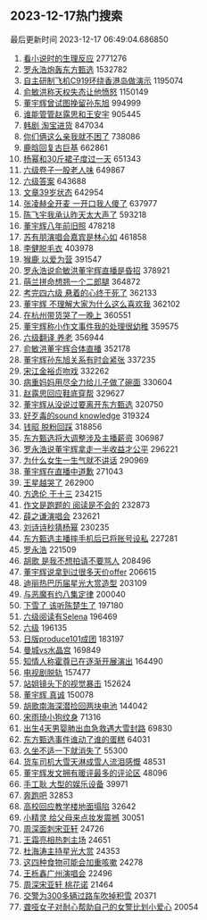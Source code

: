 ## 2023-12-17热门搜索 
最后更新时间 2023-12-17 06:49:04.686850 
1. [看小说时的生理反应](https://s.weibo.com/weibo?q=%E7%9C%8B%E5%B0%8F%E8%AF%B4%E6%97%B6%E7%9A%84%E7%94%9F%E7%90%86%E5%8F%8D%E5%BA%94&t=31&band_rank=1&Refer=top) 2771276
1. [罗永浩炮轰东方甄选](https://s.weibo.com/weibo?q=%23%E7%BD%97%E6%B0%B8%E6%B5%A9%E7%82%AE%E8%BD%B0%E4%B8%9C%E6%96%B9%E7%94%84%E9%80%89%23&t=31&band_rank=2&Refer=top) 1532782
1. [自主研制飞机C919环绕香港岛做演示](https://s.weibo.com/weibo?q=%23%E8%87%AA%E4%B8%BB%E7%A0%94%E5%88%B6%E9%A3%9E%E6%9C%BAC919%E7%8E%AF%E7%BB%95%E9%A6%99%E6%B8%AF%E5%B2%9B%E5%81%9A%E6%BC%94%E7%A4%BA%23&t=31&band_rank=3&Refer=top) 1195074
1. [俞敏洪称天权失态让他愤怒](https://s.weibo.com/weibo?q=%23%E4%BF%9E%E6%95%8F%E6%B4%AA%E7%A7%B0%E5%A4%A9%E6%9D%83%E5%A4%B1%E6%80%81%E8%AE%A9%E4%BB%96%E6%84%A4%E6%80%92%23&t=31&band_rank=4&Refer=top) 1150149
1. [董宇辉曾试图挽留孙东旭](https://s.weibo.com/weibo?q=%23%E8%91%A3%E5%AE%87%E8%BE%89%E6%9B%BE%E8%AF%95%E5%9B%BE%E6%8C%BD%E7%95%99%E5%AD%99%E4%B8%9C%E6%97%AD%23&t=31&band_rank=5&Refer=top) 994999
1. [谁能管管赵露思和王安宇](https://s.weibo.com/weibo?q=%E8%B0%81%E8%83%BD%E7%AE%A1%E7%AE%A1%E8%B5%B5%E9%9C%B2%E6%80%9D%E5%92%8C%E7%8E%8B%E5%AE%89%E5%AE%87&t=31&band_rank=6&Refer=top) 905445
1. [韩剧 淘宝进货](https://s.weibo.com/weibo?q=%E9%9F%A9%E5%89%A7%20%E6%B7%98%E5%AE%9D%E8%BF%9B%E8%B4%A7&t=31&band_rank=38&Refer=top) 847034
1. [你们俩这么亲我就不困了](https://s.weibo.com/weibo?q=%E4%BD%A0%E4%BB%AC%E4%BF%A9%E8%BF%99%E4%B9%88%E4%BA%B2%E6%88%91%E5%B0%B1%E4%B8%8D%E5%9B%B0%E4%BA%86&t=31&band_rank=7&Refer=top) 738086
1. [鹿晗回复古巨基](https://s.weibo.com/weibo?q=%23%E9%B9%BF%E6%99%97%E5%9B%9E%E5%A4%8D%E5%8F%A4%E5%B7%A8%E5%9F%BA%23&t=31&band_rank=8&Refer=top) 662861
1. [杨幂和30斤裙子度过一天](https://s.weibo.com/weibo?q=%E6%9D%A8%E5%B9%82%E5%92%8C30%E6%96%A4%E8%A3%99%E5%AD%90%E5%BA%A6%E8%BF%87%E4%B8%80%E5%A4%A9&t=31&band_rank=37&Refer=top) 651343
1. [六级卷子一股老人味](https://s.weibo.com/weibo?q=%E5%85%AD%E7%BA%A7%E5%8D%B7%E5%AD%90%E4%B8%80%E8%82%A1%E8%80%81%E4%BA%BA%E5%91%B3&t=31&band_rank=9&Refer=top) 649867
1. [六级答案](https://s.weibo.com/weibo?q=%E5%85%AD%E7%BA%A7%E7%AD%94%E6%A1%88&t=31&band_rank=10&Refer=top) 643688
1. [文章39岁状态](https://s.weibo.com/weibo?q=%23%E6%96%87%E7%AB%A039%E5%B2%81%E7%8A%B6%E6%80%81%23&t=31&band_rank=11&Refer=top) 642954
1. [张凌赫全开麦 一开口我人傻了](https://s.weibo.com/weibo?q=%E5%BC%A0%E5%87%8C%E8%B5%AB%E5%85%A8%E5%BC%80%E9%BA%A6%20%E4%B8%80%E5%BC%80%E5%8F%A3%E6%88%91%E4%BA%BA%E5%82%BB%E4%BA%86&t=31&band_rank=12&Refer=top) 637977
1. [陈飞宇我承认昨天太大声了](https://s.weibo.com/weibo?q=%23%E9%99%88%E9%A3%9E%E5%AE%87%E6%88%91%E6%89%BF%E8%AE%A4%E6%98%A8%E5%A4%A9%E5%A4%AA%E5%A4%A7%E5%A3%B0%E4%BA%86%23&t=31&band_rank=13&Refer=top) 593218
1. [董宇辉八年前旧照](https://s.weibo.com/weibo?q=%23%E8%91%A3%E5%AE%87%E8%BE%89%E5%85%AB%E5%B9%B4%E5%89%8D%E6%97%A7%E7%85%A7%23&t=31&band_rank=14&Refer=top) 478218
1. [苏有朋演唱会嘉宾是林心如](https://s.weibo.com/weibo?q=%E8%8B%8F%E6%9C%89%E6%9C%8B%E6%BC%94%E5%94%B1%E4%BC%9A%E5%98%89%E5%AE%BE%E6%98%AF%E6%9E%97%E5%BF%83%E5%A6%82&t=31&band_rank=15&Refer=top) 461858
1. [李健脱毛衣](https://s.weibo.com/weibo?q=%E6%9D%8E%E5%81%A5%E8%84%B1%E6%AF%9B%E8%A1%A3&t=31&band_rank=16&Refer=top) 403978
1. [猴鹿 以爱为营](https://s.weibo.com/weibo?q=%E7%8C%B4%E9%B9%BF%20%E4%BB%A5%E7%88%B1%E4%B8%BA%E8%90%A5&t=31&band_rank=23&Refer=top) 391547
1. [罗永浩说俞敏洪董宇辉直播是昏招](https://s.weibo.com/weibo?q=%23%E7%BD%97%E6%B0%B8%E6%B5%A9%E8%AF%B4%E4%BF%9E%E6%95%8F%E6%B4%AA%E8%91%A3%E5%AE%87%E8%BE%89%E7%9B%B4%E6%92%AD%E6%98%AF%E6%98%8F%E6%8B%9B%23&t=31&band_rank=17&Refer=top) 378921
1. [萌兰拼命想翘一个二郎腿](https://s.weibo.com/weibo?q=%23%E8%90%8C%E5%85%B0%E6%8B%BC%E5%91%BD%E6%83%B3%E7%BF%98%E4%B8%80%E4%B8%AA%E4%BA%8C%E9%83%8E%E8%85%BF%23&t=31&band_rank=30&Refer=top) 364872
1. [考完四六级 悬着的心终于死了](https://s.weibo.com/weibo?q=%E8%80%83%E5%AE%8C%E5%9B%9B%E5%85%AD%E7%BA%A7%20%E6%82%AC%E7%9D%80%E7%9A%84%E5%BF%83%E7%BB%88%E4%BA%8E%E6%AD%BB%E4%BA%86&t=31&band_rank=19&Refer=top) 362133
1. [董宇辉 不理解大家为什么这么喜欢我](https://s.weibo.com/weibo?q=%E8%91%A3%E5%AE%87%E8%BE%89%20%E4%B8%8D%E7%90%86%E8%A7%A3%E5%A4%A7%E5%AE%B6%E4%B8%BA%E4%BB%80%E4%B9%88%E8%BF%99%E4%B9%88%E5%96%9C%E6%AC%A2%E6%88%91&t=31&band_rank=21&Refer=top) 362102
1. [在杭州带货哭了一晚上](https://s.weibo.com/weibo?q=%23%E5%9C%A8%E6%9D%AD%E5%B7%9E%E5%B8%A6%E8%B4%A7%E5%93%AD%E4%BA%86%E4%B8%80%E6%99%9A%E4%B8%8A%23&t=31&band_rank=18&Refer=top) 360551
1. [董宇辉称小作文事件我的处理很幼稚](https://s.weibo.com/weibo?q=%23%E8%91%A3%E5%AE%87%E8%BE%89%E7%A7%B0%E5%B0%8F%E4%BD%9C%E6%96%87%E4%BA%8B%E4%BB%B6%E6%88%91%E7%9A%84%E5%A4%84%E7%90%86%E5%BE%88%E5%B9%BC%E7%A8%9A%23&t=31&band_rank=22&Refer=top) 359575
1. [六级翻译 养老](https://s.weibo.com/weibo?q=%E5%85%AD%E7%BA%A7%E7%BF%BB%E8%AF%91%20%E5%85%BB%E8%80%81&t=31&band_rank=20&Refer=top) 356944
1. [俞敏洪董宇辉合体直播](https://s.weibo.com/weibo?q=%23%E4%BF%9E%E6%95%8F%E6%B4%AA%E8%91%A3%E5%AE%87%E8%BE%89%E5%90%88%E4%BD%93%E7%9B%B4%E6%92%AD%23&t=31&band_rank=24&Refer=top) 352178
1. [董宇辉孙东旭关系有时会紧张](https://s.weibo.com/weibo?q=%23%E8%91%A3%E5%AE%87%E8%BE%89%E5%AD%99%E4%B8%9C%E6%97%AD%E5%85%B3%E7%B3%BB%E6%9C%89%E6%97%B6%E4%BC%9A%E7%B4%A7%E5%BC%A0%23&t=31&band_rank=25&Refer=top) 337235
1. [宋江金裕贞吻戏](https://s.weibo.com/weibo?q=%E5%AE%8B%E6%B1%9F%E9%87%91%E8%A3%95%E8%B4%9E%E5%90%BB%E6%88%8F&t=31&band_rank=26&Refer=top) 332262
1. [病重妈妈用尽全力给儿子做了碗面](https://s.weibo.com/weibo?q=%23%E7%97%85%E9%87%8D%E5%A6%88%E5%A6%88%E7%94%A8%E5%B0%BD%E5%85%A8%E5%8A%9B%E7%BB%99%E5%84%BF%E5%AD%90%E5%81%9A%E4%BA%86%E7%A2%97%E9%9D%A2%23&t=31&band_rank=40&Refer=top) 330604
1. [赵露思回应鞋底穿帮](https://s.weibo.com/weibo?q=%23%E8%B5%B5%E9%9C%B2%E6%80%9D%E5%9B%9E%E5%BA%94%E9%9E%8B%E5%BA%95%E7%A9%BF%E5%B8%AE%23&t=31&band_rank=27&Refer=top) 329627
1. [董宇辉从没说过要离开东方甄选](https://s.weibo.com/weibo?q=%23%E8%91%A3%E5%AE%87%E8%BE%89%E4%BB%8E%E6%B2%A1%E8%AF%B4%E8%BF%87%E8%A6%81%E7%A6%BB%E5%BC%80%E4%B8%9C%E6%96%B9%E7%94%84%E9%80%89%23&t=31&band_rank=28&Refer=top) 320750
1. [好歹毒的sound knowledge](https://s.weibo.com/weibo?q=%E5%A5%BD%E6%AD%B9%E6%AF%92%E7%9A%84sound%20knowledge&t=31&band_rank=29&Refer=top) 319324
1. [钱昭 脱粉回踩](https://s.weibo.com/weibo?q=%E9%92%B1%E6%98%AD%20%E8%84%B1%E7%B2%89%E5%9B%9E%E8%B8%A9&t=31&band_rank=31&Refer=top) 318856
1. [东方甄选将大调整涉及主播薪资](https://s.weibo.com/weibo?q=%23%E4%B8%9C%E6%96%B9%E7%94%84%E9%80%89%E5%B0%86%E5%A4%A7%E8%B0%83%E6%95%B4%E6%B6%89%E5%8F%8A%E4%B8%BB%E6%92%AD%E8%96%AA%E8%B5%84%23&t=31&band_rank=32&Refer=top) 306987
1. [罗永浩说董宇辉拿走一半收益才公平](https://s.weibo.com/weibo?q=%23%E7%BD%97%E6%B0%B8%E6%B5%A9%E8%AF%B4%E8%91%A3%E5%AE%87%E8%BE%89%E6%8B%BF%E8%B5%B0%E4%B8%80%E5%8D%8A%E6%94%B6%E7%9B%8A%E6%89%8D%E5%85%AC%E5%B9%B3%23&t=31&band_rank=33&Refer=top) 296221
1. [为什么女生一生气就不讲话](https://s.weibo.com/weibo?q=%23%E4%B8%BA%E4%BB%80%E4%B9%88%E5%A5%B3%E7%94%9F%E4%B8%80%E7%94%9F%E6%B0%94%E5%B0%B1%E4%B8%8D%E8%AE%B2%E8%AF%9D%23&t=31&band_rank=34&Refer=top) 290969
1. [董宇辉在直播中道歉](https://s.weibo.com/weibo?q=%23%E8%91%A3%E5%AE%87%E8%BE%89%E5%9C%A8%E7%9B%B4%E6%92%AD%E4%B8%AD%E9%81%93%E6%AD%89%23&t=31&band_rank=35&Refer=top) 271043
1. [王星越哭了](https://s.weibo.com/weibo?q=%23%E7%8E%8B%E6%98%9F%E8%B6%8A%E5%93%AD%E4%BA%86%23&t=31&band_rank=36&Refer=top) 262900
1. [方逸伦 于十三](https://s.weibo.com/weibo?q=%E6%96%B9%E9%80%B8%E4%BC%A6%20%E4%BA%8E%E5%8D%81%E4%B8%89&t=31&band_rank=39&Refer=top) 234215
1. [作文是跑题的 阅读是不会的](https://s.weibo.com/weibo?q=%E4%BD%9C%E6%96%87%E6%98%AF%E8%B7%91%E9%A2%98%E7%9A%84%20%E9%98%85%E8%AF%BB%E6%98%AF%E4%B8%8D%E4%BC%9A%E7%9A%84&t=31&band_rank=40&Refer=top) 232873
1. [薛之谦演唱会](https://s.weibo.com/weibo?q=%E8%96%9B%E4%B9%8B%E8%B0%A6%E6%BC%94%E5%94%B1%E4%BC%9A&t=31&band_rank=41&Refer=top) 232621
1. [刘诗诗秒猜杨幂](https://s.weibo.com/weibo?q=%E5%88%98%E8%AF%97%E8%AF%97%E7%A7%92%E7%8C%9C%E6%9D%A8%E5%B9%82&t=31&band_rank=42&Refer=top) 230235
1. [东方甄选主播摔手机后已将账号设私](https://s.weibo.com/weibo?q=%23%E4%B8%9C%E6%96%B9%E7%94%84%E9%80%89%E4%B8%BB%E6%92%AD%E6%91%94%E6%89%8B%E6%9C%BA%E5%90%8E%E5%B7%B2%E5%B0%86%E8%B4%A6%E5%8F%B7%E8%AE%BE%E7%A7%81%23&t=31&band_rank=43&Refer=top) 227281
1. [罗永浩](https://s.weibo.com/weibo?q=%E7%BD%97%E6%B0%B8%E6%B5%A9&t=31&band_rank=44&Refer=top) 221509
1. [胡歌 是我不想拍请不要骂人](https://s.weibo.com/weibo?q=%E8%83%A1%E6%AD%8C%20%E6%98%AF%E6%88%91%E4%B8%8D%E6%83%B3%E6%8B%8D%E8%AF%B7%E4%B8%8D%E8%A6%81%E9%AA%82%E4%BA%BA&t=31&band_rank=45&Refer=top) 208496
1. [董宇辉说拿到过很多天价offer](https://s.weibo.com/weibo?q=%23%E8%91%A3%E5%AE%87%E8%BE%89%E8%AF%B4%E6%8B%BF%E5%88%B0%E8%BF%87%E5%BE%88%E5%A4%9A%E5%A4%A9%E4%BB%B7offer%23&t=31&band_rank=46&Refer=top) 206615
1. [迪丽热巴历届星光大赏造型](https://s.weibo.com/weibo?q=%23%E8%BF%AA%E4%B8%BD%E7%83%AD%E5%B7%B4%E5%8E%86%E5%B1%8A%E6%98%9F%E5%85%89%E5%A4%A7%E8%B5%8F%E9%80%A0%E5%9E%8B%23&t=31&band_rank=41&Refer=top) 203109
1. [与恶魔有约八集定律](https://s.weibo.com/weibo?q=%23%E4%B8%8E%E6%81%B6%E9%AD%94%E6%9C%89%E7%BA%A6%E5%85%AB%E9%9B%86%E5%AE%9A%E5%BE%8B%23&t=31&band_rank=47&Refer=top) 200040
1. [下雪了 该听陈楚生了](https://s.weibo.com/weibo?q=%E4%B8%8B%E9%9B%AA%E4%BA%86%20%E8%AF%A5%E5%90%AC%E9%99%88%E6%A5%9A%E7%94%9F%E4%BA%86&t=31&band_rank=48&Refer=top) 197180
1. [六级阅读有Selena](https://s.weibo.com/weibo?q=%23%E5%85%AD%E7%BA%A7%E9%98%85%E8%AF%BB%E6%9C%89Selena%23&t=31&band_rank=49&Refer=top) 196469
1. [六级](https://s.weibo.com/weibo?q=%E5%85%AD%E7%BA%A7&t=31&band_rank=50&Refer=top) 196135
1. [日版produce101成团](https://s.weibo.com/weibo?q=%23%E6%97%A5%E7%89%88produce101%E6%88%90%E5%9B%A2%23&t=31&band_rank=43&Refer=top) 183197
1. [曼城vs水晶宫](https://s.weibo.com/weibo?q=%23%E6%9B%BC%E5%9F%8Evs%E6%B0%B4%E6%99%B6%E5%AE%AB%23&t=31&band_rank=29&Refer=top) 169849
1. [知情人称霍尊已在逐渐开展演出](https://s.weibo.com/weibo?q=%E7%9F%A5%E6%83%85%E4%BA%BA%E7%A7%B0%E9%9C%8D%E5%B0%8A%E5%B7%B2%E5%9C%A8%E9%80%90%E6%B8%90%E5%BC%80%E5%B1%95%E6%BC%94%E5%87%BA&t=31&band_rank=48&Refer=top) 164490
1. [电视剧脱轨](https://s.weibo.com/weibo?q=%E7%94%B5%E8%A7%86%E5%89%A7%E8%84%B1%E8%BD%A8&t=31&band_rank=48&Refer=top) 157477
1. [站姐镜头下的视觉暴击](https://s.weibo.com/weibo?q=%23%E7%AB%99%E5%A7%90%E9%95%9C%E5%A4%B4%E4%B8%8B%E7%9A%84%E8%A7%86%E8%A7%89%E6%9A%B4%E5%87%BB%23&t=31&band_rank=33&Refer=top) 152624
1. [董宇辉 真诚](https://s.weibo.com/weibo?q=%E8%91%A3%E5%AE%87%E8%BE%89%20%E7%9C%9F%E8%AF%9A&t=31&band_rank=47&Refer=top) 150078
1. [胡歌南海深潜捡回两块电池](https://s.weibo.com/weibo?q=%23%E8%83%A1%E6%AD%8C%E5%8D%97%E6%B5%B7%E6%B7%B1%E6%BD%9C%E6%8D%A1%E5%9B%9E%E4%B8%A4%E5%9D%97%E7%94%B5%E6%B1%A0%23&t=31&band_rank=42&Refer=top) 144042
1. [宋雨琦小狗纹身](https://s.weibo.com/weibo?q=%23%E5%AE%8B%E9%9B%A8%E7%90%A6%E5%B0%8F%E7%8B%97%E7%BA%B9%E8%BA%AB%23&t=31&band_rank=49&Refer=top) 71316
1. [出生4天男婴肺出血急救遇大雪封路](https://s.weibo.com/weibo?q=%23%E5%87%BA%E7%94%9F4%E5%A4%A9%E7%94%B7%E5%A9%B4%E8%82%BA%E5%87%BA%E8%A1%80%E6%80%A5%E6%95%91%E9%81%87%E5%A4%A7%E9%9B%AA%E5%B0%81%E8%B7%AF%23&t=31&band_rank=29&Refer=top) 69830
1. [东方甄选事件谁动了谁的蛋糕](https://s.weibo.com/weibo?q=%23%E4%B8%9C%E6%96%B9%E7%94%84%E9%80%89%E4%BA%8B%E4%BB%B6%E8%B0%81%E5%8A%A8%E4%BA%86%E8%B0%81%E7%9A%84%E8%9B%8B%E7%B3%95%23&t=31&band_rank=45&Refer=top) 64031
1. [久坐不适一下就消失了](https://s.weibo.com/weibo?q=%E4%B9%85%E5%9D%90%E4%B8%8D%E9%80%82%E4%B8%80%E4%B8%8B%E5%B0%B1%E6%B6%88%E5%A4%B1%E4%BA%86&t=31&band_rank=44&Refer=top) 55300
1. [货车司机大雪天淋成雪人流泪感慨](https://s.weibo.com/weibo?q=%23%E8%B4%A7%E8%BD%A6%E5%8F%B8%E6%9C%BA%E5%A4%A7%E9%9B%AA%E5%A4%A9%E6%B7%8B%E6%88%90%E9%9B%AA%E4%BA%BA%E6%B5%81%E6%B3%AA%E6%84%9F%E6%85%A8%23&t=31&band_rank=48&Refer=top) 48531
1. [董宇辉发文拥有暖评最多的评论区](https://s.weibo.com/weibo?q=%23%E8%91%A3%E5%AE%87%E8%BE%89%E5%8F%91%E6%96%87%E6%8B%A5%E6%9C%89%E6%9A%96%E8%AF%84%E6%9C%80%E5%A4%9A%E7%9A%84%E8%AF%84%E8%AE%BA%E5%8C%BA%23&t=31&band_rank=39&Refer=top) 48096
1. [手工耿 大型的娱乐设备](https://s.weibo.com/weibo?q=%E6%89%8B%E5%B7%A5%E8%80%BF%20%E5%A4%A7%E5%9E%8B%E7%9A%84%E5%A8%B1%E4%B9%90%E8%AE%BE%E5%A4%87&t=31&band_rank=43&Refer=top) 39971
1. [奔跑吧](https://s.weibo.com/weibo?q=%E5%A5%94%E8%B7%91%E5%90%A7&t=31&band_rank=28&Refer=top) 32853
1. [高校回应教学楼地面塌陷](https://s.weibo.com/weibo?q=%23%E9%AB%98%E6%A0%A1%E5%9B%9E%E5%BA%94%E6%95%99%E5%AD%A6%E6%A5%BC%E5%9C%B0%E9%9D%A2%E5%A1%8C%E9%99%B7%23&t=31&band_rank=50&Refer=top) 32642
1. [小精灵 给父母来点妆发震撼](https://s.weibo.com/weibo?q=%E5%B0%8F%E7%B2%BE%E7%81%B5%20%E7%BB%99%E7%88%B6%E6%AF%8D%E6%9D%A5%E7%82%B9%E5%A6%86%E5%8F%91%E9%9C%87%E6%92%BC&t=31&band_rank=46&Refer=top) 30051
1. [周深面刺宋亚轩](https://s.weibo.com/weibo?q=%23%E5%91%A8%E6%B7%B1%E9%9D%A2%E5%88%BA%E5%AE%8B%E4%BA%9A%E8%BD%A9%23&t=31&band_rank=39&Refer=top) 24726
1. [王霜亮相热刺主场](https://s.weibo.com/weibo?q=%23%E7%8E%8B%E9%9C%9C%E4%BA%AE%E7%9B%B8%E7%83%AD%E5%88%BA%E4%B8%BB%E5%9C%BA%23&t=31&band_rank=49&Refer=top) 24651
1. [杜海涛主持星光大赏](https://s.weibo.com/weibo?q=%23%E6%9D%9C%E6%B5%B7%E6%B6%9B%E4%B8%BB%E6%8C%81%E6%98%9F%E5%85%89%E5%A4%A7%E8%B5%8F%23&t=31&band_rank=45&Refer=top) 24353
1. [这四种食物可能会加重咳嗽](https://s.weibo.com/weibo?q=%23%E8%BF%99%E5%9B%9B%E7%A7%8D%E9%A3%9F%E7%89%A9%E5%8F%AF%E8%83%BD%E4%BC%9A%E5%8A%A0%E9%87%8D%E5%92%B3%E5%97%BD%23&t=31&band_rank=46&Refer=top) 24278
1. [王栎鑫广州演唱会](https://s.weibo.com/weibo?q=%23%E7%8E%8B%E6%A0%8E%E9%91%AB%E5%B9%BF%E5%B7%9E%E6%BC%94%E5%94%B1%E4%BC%9A%23&t=31&band_rank=41&Refer=top) 22496
1. [周深宋亚轩 桃花诺](https://s.weibo.com/weibo?q=%E5%91%A8%E6%B7%B1%E5%AE%8B%E4%BA%9A%E8%BD%A9%20%E6%A1%83%E8%8A%B1%E8%AF%BA&t=31&band_rank=43&Refer=top) 21464
1. [交警为300多辆过路车吹掉积雪](https://s.weibo.com/weibo?q=%23%E4%BA%A4%E8%AD%A6%E4%B8%BA300%E5%A4%9A%E8%BE%86%E8%BF%87%E8%B7%AF%E8%BD%A6%E5%90%B9%E6%8E%89%E7%A7%AF%E9%9B%AA%23&t=31&band_rank=50&Refer=top) 20371
1. [聋哑女子对耐心帮助自己的女警比划小爱心](https://s.weibo.com/weibo?q=%23%E8%81%8B%E5%93%91%E5%A5%B3%E5%AD%90%E5%AF%B9%E8%80%90%E5%BF%83%E5%B8%AE%E5%8A%A9%E8%87%AA%E5%B7%B1%E7%9A%84%E5%A5%B3%E8%AD%A6%E6%AF%94%E5%88%92%E5%B0%8F%E7%88%B1%E5%BF%83%23&t=31&band_rank=50&Refer=top) 20054
